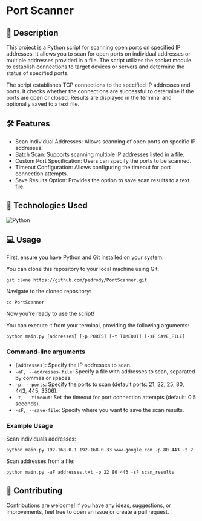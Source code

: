 # Port Scanner

## 📖 Description
This project is a Python script for scanning open ports on specified IP addresses. It allows you to scan for open ports on individual addresses or multiple addresses provided in a file. The script utilizes the socket module to establish connections to target devices or servers and determine the status of specified ports.

The script establishes TCP connections to the specified IP addresses and ports. It checks whether the connections are successful to determine if the ports are open or closed. Results are displayed in the terminal and optionally saved to a text file.

## 🛠️ Features
- Scan Individual Addresses: Allows scanning of open ports on specific IP addresses.
- Batch Scan: Supports scanning multiple IP addresses listed in a file.
- Custom Port Specification: Users can specify the ports to be scanned.
- Timeout Configuration: Allows configuring the timeout for port connection attempts.
- Save Results Option: Provides the option to save scan results to a text file.

## 📡 Technologies Used
![Python](https://img.shields.io/badge/-Python-3776AB?logo=python&logoColor=white&style=for-the-badge)

## 💻 Usage
First, ensure you have Python and Git installed on your system.

You can clone this repository to your local machine using Git:
```
git clone https://github.com/pedrody/PortScanner.git
```
Navigate to the cloned repository:
```
cd PortScanner
```
Now you're ready to use the script!

You can execute it from your terminal, providing the following arguments:
```
python main.py [addresses] [-p PORTS] [-t TIMEOUT] [-sF SAVE_FILE]
```

### Command-line arguments
- `[addresses]`: Specify the IP addresses to scan.
- `-aF, --addresses-file`: Specify a file with addresses to scan, separated by commas or spaces.
- `-p, --ports`: Specify the ports to scan (default ports: 21, 22, 25, 80, 443, 445, 3306).
- `-t, --timeout`: Set the timeout for port connection attempts (default: 0.5 seconds).
- `-sF, --save-file`: Specify where you want to save the scan results.

### Example Usage
Scan individuals addresses:
```
python main.py 192.168.0.1 192.168.0.33 www.google.com -p 80 443 -t 2
```

Scan addresses from a file:
```
python main.py -aF addresses.txt -p 22 80 443 -sF scan_results
```

## 🤝 Contributing
Contributions are welcome! If you have any ideas, suggestions, or improvements, feel free to open an issue or create a pull request.

